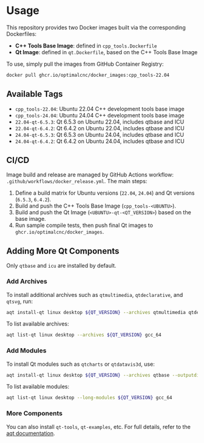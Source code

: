 # Usage

This repository provides two Docker images built via the corresponding Dockerfiles:

- **C++ Tools Base Image**: defined in `cpp_tools.Dockerfile`
- **Qt Image**: defined in `qt.Dockerfile`, based on the C++ Tools Base Image

To use, simply pull the images from GitHub Container Registry:

```bash
docker pull ghcr.io/optimalcnc/docker_images:cpp_tools-22.04
```

## Available Tags

- `cpp_tools-22.04`: Ubuntu 22.04 C++ development tools base image
- `cpp_tools-24.04`: Ubuntu 24.04 C++ development tools base image
- `22.04-qt-6.5.3`: Qt 6.5.3 on Ubuntu 22.04, includes qtbase and ICU
- `22.04-qt-6.4.2`: Qt 6.4.2 on Ubuntu 22.04, includes qtbase and ICU
- `24.04-qt-6.5.3`: Qt 6.5.3 on Ubuntu 24.04, includes qtbase and ICU
- `24.04-qt-6.4.2`: Qt 6.4.2 on Ubuntu 24.04, includes qtbase and ICU

## CI/CD

Image build and release are managed by GitHub Actions workflow: `.github/workflows/docker_release.yml`. The main steps:

1. Define a build matrix for Ubuntu versions (`22.04`, `24.04`) and Qt versions (`6.5.3`, `6.4.2`).
2. Build and push the C++ Tools Base Image (`cpp_tools-<UBUNTU>`).
3. Build and push the Qt Image (`<UBUNTU>-qt-<QT_VERSION>`) based on the base image.
4. Run sample compile tests, then push final Qt images to `ghcr.io/optimalcnc/docker_images`.

## Adding More Qt Components

Only `qtbase` and `icu` are installed by default.

### Add Archives

To install additional archives such as `qtmultimedia`, `qtdeclarative`, and `qtsvg`, run:

```bash
aqt install-qt linux desktop ${QT_VERSION} --archives qtmultimedia qtdeclarative qtsvg --outputdir ${QT_HOME}
```

To list available archives:

```bash
aqt list-qt linux desktop --archives ${QT_VERSION} gcc_64
```

### Add Modules

To install Qt modules such as `qtcharts` or `qtdatavis3d`, use:

```bash
aqt install-qt linux desktop ${QT_VERSION} --archives qtbase --outputdir ${QT_HOME} --modules qtcharts qtdatavis3d
```

To list available modules:

```bash
aqt list-qt linux desktop --long-modules ${QT_VERSION} gcc_64
```

### More Components

You can also install `qt-tools`, `qt-examples`, etc. For full details, refer to the [aqt documentation](https://aqtinstall.readthedocs.io/en/latest/index.html).
